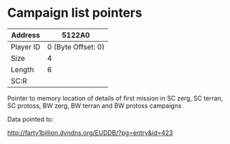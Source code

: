 
#  Campaign list pointers
Address   | 5122A0
----------|-------------
Player ID | 0 (Byte Offset: 0)
Size 	  | 4
Length 	  | 6
SC:R      | 

Pointer to memory location of details of first mission in SC zerg, SC terran, SC protoss, BW zerg, BW terran and BW protoss campaigns

Data pointed to:
http://farty1billion.dyndns.org/EUDDB/?pg=entry&id=423
